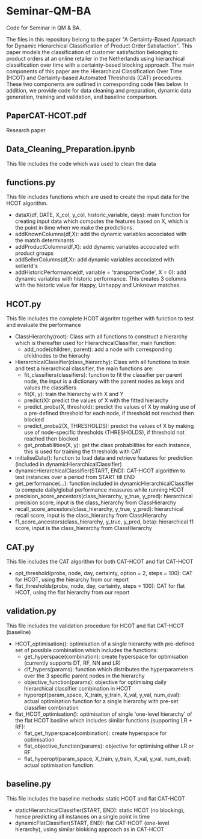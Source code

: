 # Seminar-QM-BA
Code for Seminar in QM &amp; BA.

The files in this repository belong to the paper "A Certainty-Based Approach for Dynamic Hierarchical Classification of Product Order Satisfaction". This paper models the classification of customer satisfaction belonging to product orders at an online retailer in the Netherlands using hierarchical classification over time with a certainty-based blocking approach. The main components of this paper are the Hierarchical Classification Over Time (HCOT) and Certainty-based Automated Thresholds (CAT) procedures. These two components are outlined in corresponding code files below. In addition, we provide code for data cleaning and preparation, dynamic data generation, training and validation, and baseline comparison.  

## PaperCAT-HCOT.pdf

Research paper

## Data_Cleaning_Preparation.ipynb

This file includes the code which was used to clean the data

## functions.py

This file includes functions which are used to create the input data for the HCOT algorithm. 
- dataX(df, DATE, X_col, y_col, historic_variable, days): main function for creating input data which computes the features based on X, which is the point in time when we make the predictions.
- addKnownColumns(df,X): add the dynamic variables accociated with the match determinants
- addProductColumns(df,X): add dynamic variables accociated with product groups
- addSellerColumns(df,X): add dynamic variables accociated with sellerId's
- addHistoricPerformance(df, variable = 'transporterCode', X = 0): add dynamic variables with historic performance. This creates 3 columns with the historic value for Happy, Unhappy and Unknown matches.

## HCOT.py

This file includes the complete HCOT algoritm together with function to test and evaluate the performance
- ClassHierarchy(root): Class with all functions to construct a hierarchy which is thereafter used for HierarchicalClassifier, main function:
  - add_node(children, parent): add a node with corresponding childnodes to the hierachy
- HierarchicalClassifier(class_hierarchy): Class with all functions to train and test a hierarchical classifier, the main functions are:
  - fit_classifiers(classifiers): function to fit the classifier per parent node, the input is a dictionary with the parent nodes as keys and values the classifiers
  - fit(X, y): train the hierarchy with X and Y
  - predict(X): predict the values of X with the fitted hierarchy
  - predict_proba(X, threshold): predict the values of X by making use of a pre-defined threshold for each node, if threshold not reached then blocked
  - predict_proba2(X, THRESHOLDS): predict the values of X by making use of node-specific thresholds (THRESHOLDS), if threshold not reached then blocked
  - get_probabilities(X, y): get the class probabilities for each instance, this is used for training the thresholds with CAT
- initialiseData(): function to load data and retrieve features for prediction (included in dynamicHierarchicalClassifier)
- dynamicHierarchicalClassifier(START, END): CAT-HCOT algorithm to test instances over a period from START till END
- get_performance(...): function included in dynamicHierarchicalClassifier to compute daily/global performance measures while running HCOT
- precision_score_ancestors(class_hierarchy, y_true, y_pred): hierarchical precision score, input is the class_hierarchy from ClassHierarchy
- recall_score_ancestors(class_hierarchy, y_true, y_pred): hierarchical recall score, input is the class_hierarchy from ClassHierarchy
- f1_score_ancestors(class_hierarchy, y_true, y_pred, beta): hierarchical f1 score, input is the class_hierarchy from ClassHierarchy

## CAT.py

This file includes the CAT algorithm for both CAT-HCOT and flat CAT-HCOT
- opt_threshold(probs, node, day, certainty, option = 2, steps = 100): CAT for HCOT, using the hierarchy from our report
- flat_thresholds(probs, node, day, certainty, steps = 100): CAT for flat HCOT, using the flat hierarchy from our report

## validation.py

This file includes the validation procedure for HCOT and flat CAT-HCOT (baseline)
- HCOT_optimisation(): optimisation of a single hierarchy with pre-defined set of possible combination which includes the functions:
  - get_hyperspace(combination): create hyperspace for optimisation (currently supports DT, RF, NN and LR)
  - clf_hypers(params): function which distributes the hyperparameters over the 3 specific parent nodes in the hierarchy
  - objective_function(params): objective for optimising daily hierarchical classifier combination in HCOT
  - hyperopt(param_space, X_train, y_train, X_val, y_val, num_eval): actual optimisation function for a single hierarchy with pre-set classifier combination
- flat_HCOT_optimisation(): optimisation of single 'one-level hierarchy' of the flat HCOT basline which includes similar functions (supporting LR + RF):
  - flat_get_hyperspace(combination): create hyperspace for optimisation 
  - flat_objective_function(params): objective for optimising either LR or RF
  - flat_hyperopt(param_space, X_train, y_train, X_val, y_val, num_eval): actual optimisation function

## baseline.py

This file includes the baseline methods: static HCOT and flat CAT-HCOT
- staticHierarchicalClassifier(START, END): static HCOT (no blocking), hence predicting all instances on a single point in time
- dynamicFlatClassifier(START, END): flat CAT-HCOT (one-level hierarchy), using similar blokking approach as in CAT-HCOT
